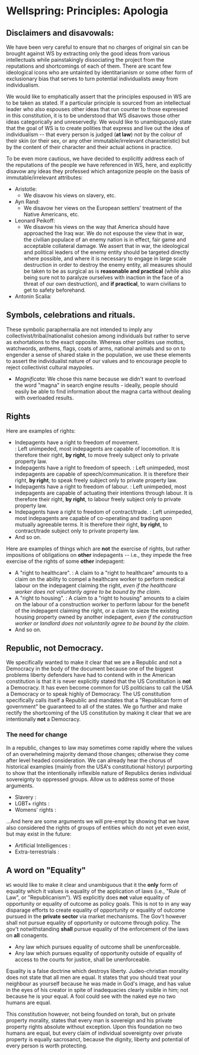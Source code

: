 
# Wellspring: Principles: Apologia

## Disclaimers and disavowals:

We have been very careful to ensure that no charges of original sin can be brought against WS by extracting only the good ideas from various intellectuals while painstakingly dissociating the project from the reputations and shortcomings of each of them. There are scant few ideological icons who are untainted by identitarianism or some other form of exclusionary bias that serves to turn potential individualists away from individualism.

We would like to emphatically assert that the principles espoused in WS are to be taken as stated. If a particular principle is sourced from an intellectual leader who also espouses other ideas that run counter to those expressed in this constitution, it is to be understood that WS disavows those other ideas categorically and unreservedly. We would like to unambiguously state that the goal of WS is to create polities that express and live out the idea of individualism -- that every person is judged (**at law**) not by the colour of their skin (or their sex, or any other immutable/irrelevant characteristic) but by the content of their character and their actual actions in practice.

To be even more cautious, we have decided to explicitly address each of the reputations of the people we have referenced in WS, here, and explicitly disavow any ideas they professed which antagonize people on the basis of immutable/irrelevant attributes:

- Aristotle:
  - We disavow his views on slavery, etc.
- Ayn Rand:
  - We disavow her views on the European settlers' treatment of the Native Americans, etc.
- Leonard Peikoff:
  - We disavow his views on the way that America should have approached the Iraq war. We do not espouse the view that in war, the civilian populace of an enemy nation is in effect, fair game and acceptable collateral damage. We assert that in war, the ideological and political leaders of the enemy entity should be targeted directly where possible, and where it is necessary to engage in large scale destruction in order to destroy the enemy entity, all measures should be taken to be as surgical as is **reasonable and practical** (while also being sure not to paralyze ourselves with inaction in the face of a threat of our own destruction), and **if practical**, to warn civilians to get to safety beforehand.
- Antonin Scalia:

## Symbols, celebrations and rituals.

These symbolic paraphernalia are not intended to imply any collectivist/tribal/nationalist cohesion among individuals but rather to serve as exhortations to the exact opposite. Whereas other polities use mottos, watchwords, anthems, flags, coats of arms, national animals and so on to engender a sense of shared stake in the population, we use these elements to assert the individualist nature of our values and to encourage people to reject collectivist cultural maypoles.

- *Magnificata*: We chose this name because we didn't want to overload the word "magna" in search engine results - ideally, people should easily be able to find information about the magna carta without dealing with overloaded results.

## Rights

Here are examples of rights:
- Indepagents have a right to freedom of movement.  
: Left unimpeded, most indepagents are capable of locomotion. It is therefore their right, **by right**, to move freely subject only to private property law.
- Indepagents have a right to freedom of speech.
: Left unimpeded, most indepagents are capable of speech/communication. It is therefore their right, **by right**, to speak freely subject only to private property law.
- Indepagents have a right to freedom of labour.
: Left unimpeded, most indepagents are capable of actuating their intentions through labour. It is therefore their right, **by right**, to labour freely subject only to private property law.
- Indepagents have a right to freedom of contract/trade.
: Left unimpeded, most indepagents are capable of co-operating and trading upon mutually agreeable terms. It is therefore their right, **by right**, to contract/trade subject only to private property law.
- And so on.

Here are examples of things which are **not** the exercise of rights, but rather impositions of obligations on **other** indepagents -- i.e., they impede the free exercise of the rights of some **other** indepagent:
- A "right to healthcare".
: A claim to a "right to healthcare" amounts to a claim on the ability to compel a healthcare worker to perform medical labour on the indepagent claiming the right, *even if the healthcare worker does not voluntarily agree to be bound by the claim*.
- A "right to housing".
: A claim to a "right to housing" amounts to a claim on the labour of a construction worker to perform labour for the benefit of the indepagent claiming the right, or a claim to sieze the existing housing property owned by another indepagent, *even if the construction worker or landlord does not voluntarily agree to be bound by the claim*.
- And so on.

## Republic, not Democracy.

We specifically wanted to make it clear that we are a Republic and not a Democracy in the body of the document because one of the biggest problems liberty defenders have had to contend with in the American constitution is that it is never explicitly stated that the US Constitution is **not** a Democracy. It has even become common for US politicians to call the USA a Democracy or to speak highly of Democracy. The US constitution specifically calls itself a Republic and mandates that a "Republican form of government" be guaranteed to all of the states. We go further and make rectify the shortcoming of the US constitution by making it clear that we are intentionally **not** a Democracy.


### The need for change

In a republic, changes to law may sometimes come rapidly where the values of an overwhelming majority demand those changes; otherwise they come after level headed consideration. We can already hear the chorus of historical examples (mainly from the USA's constitutional history) purporting to show that the intentionally inflexible nature of Republics denies individual sovereignty to oppressed groups. Allow us to address some of those arguments.
- Slavery
:
- LGBT+ rights
:
- Womens' rights
:

...And here are some arguments we will pre-empt by showing that we have also considered the rights of groups of entities which do not yet even exist, but may exist in the future:
- Artificial Intelligences
:
- Extra-terrestrials
:

## A word on "Equality"

`WS` would like to make it clear and unambiguous that it the **only** form of equality which it values is equality of the application of laws (i.e., "Rule of Law", or "Republicanism"). WS explicitly does **not** value equality of opportunity or equality of outcome as policy goals. This is not to in any way disparage efforts to create equality of opportunity or equality of outcome pursued in the **private sector** via market mechanisms. The Gov't however shall not pursue equality of opportunity or outcome through policy. The gov't notwithstanding **shall** pursue equality of the enforcement of the laws on **all** conagents.

- Any law which pursues equality of outcome shall be unenforceable.
- Any law which pursues equality of opportunity outside of equality of access to the courts for justice, shall be unenforceable.

Equality is a false doctrine which destroys liberty. Judeo-christian morality does not state that all men are equal. It states that you should treat your neighbour as yourself because he was made in God's image, and has value in the eyes of his creator in spite of inadequacies clearly visible in him; not because he is your equal. A fool could see with the naked eye no two humans are equal.

This constitution however, not being founded on torah, but on private property morality, states that every man is sovereign and his private property rights absolute without exception. Upon this foundation no two humans are equal, but every claim of individual sovereignty over private property is equally sacrosanct, because the dignity, liberty and potential of every person is worth protecting.

